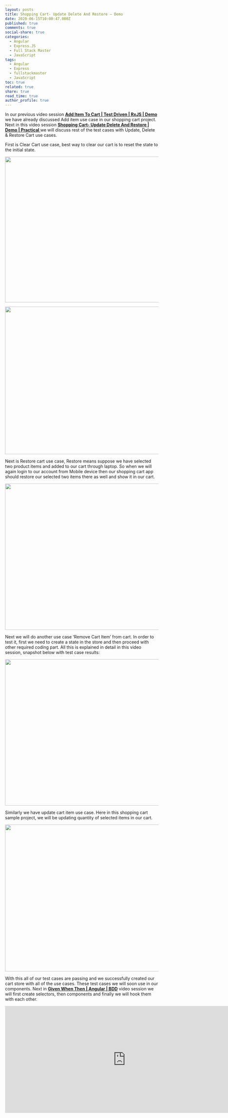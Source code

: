 ```yaml
---
layout: posts
title: Shopping Cart- Update Delete And Restore – Demo
date: 2020-06-15T10:00:47.000Z
published: true
comments: true
social-share: true
categories:
  - Angular
  - Express.JS
  - Full Stack Master
  - JavaScript
tags:
  - Angular
  - Express
  - fullstackmaster
  - JavaScript
toc: true
related: true
share: true
read_time: true
author_profile: true
---
```


<p>In our previous video session <a href="https://www.youtube.com/watch?v=wYwY3yxsWuM&amp;list=PLZed_adPqIJrl9pwlERGhU-RCNOtKqvyD&amp;index=74" target="_blank" rel="noopener noreferrer"><strong>Add Item To Cart | Test Driven | RxJS | Demo</strong></a> we have already discussed Add item use case in our shopping cart project. Next in this video session <a href="https://www.youtube.com/watch?v=yoIoBLZ8gpU&amp;list=PLZed_adPqIJrl9pwlERGhU-RCNOtKqvyD&amp;index=75" target="_blank" rel="noopener noreferrer"><strong>Shopping Cart- Update Delete And Restore | Demo | Practical</strong> </a>we will discuss rest of the test cases with Update, Delete &amp; Restore Cart use cases.</p>
<p>First is Clear Cart use case, best way to clear our cart is to reset the state to the initial state.</p>
<p><img class="alignnone size-full wp-image-3373" src="{{ site.baseurl }}/assets/2020/06/SC.1.png" alt="" width="852" height="477" /></p>
<p><img class="alignnone size-full wp-image-3372" src="{{ site.baseurl }}/assets/2020/06/SC.2.png" alt="" width="855" height="483" /></p>
<p>Next is Restore cart use case, Restore means suppose we have selected two product items and added to our cart through laptop. So when we will again login to our account from Mobile device then our shopping cart app should restore our selected two items there as well and show it in our cart.</p>
<p><img class="alignnone size-full wp-image-3371" src="{{ site.baseurl }}/assets/2020/06/SC.3.png" alt="" width="853" height="479" /></p>
<p>Next we will do another use case ‘Remove Cart Item’ from cart. In order to test it, first we need to create a state in the store and then proceed with other required coding part. All this is explained in detail in this video session, snapshot below with test case results:</p>
<p><img class="alignnone size-full wp-image-3370" src="{{ site.baseurl }}/assets/2020/06/SC.4.png" alt="" width="853" height="479" /></p>
<p>Similarly we have update cart item use case. Here in this shopping cart sample project, we will be updating quantity of selected items in our cart.</p>
<p><img class="alignnone size-full wp-image-3369" src="{{ site.baseurl }}/assets/2020/06/SC.5.png" alt="" width="852" height="481" /></p>
<p>With this all of our test cases are passing and we successfully created our cart store with all of the use cases. These test cases we will soon use in our components. Next in <a href="https://www.youtube.com/watch?v=M0A3mR5SYnc&amp;list=PLZed_adPqIJrl9pwlERGhU-RCNOtKqvyD&amp;index=76" target="_blank" rel="noopener noreferrer"><strong>Given When Then | Angular | BDD</strong></a> video session we will first create selectors, then components and finally we will hook them with each other.</p>
<p><iframe src="https://www.youtube.com/embed/yoIoBLZ8gpU" width="790" height="350" frameborder="0" allowfullscreen="allowfullscreen"></iframe></p>
